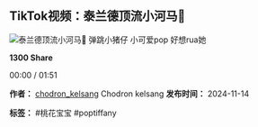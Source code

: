 ## TikTok视频：泰兰德顶流小河马🦛

![泰兰德顶流小河马🦛 弹跳小猪仔 小可爱pop   好想rua她](https://p16-pu-sign-useast8.tiktokcdn-us.com/obj/tos-useast5-p-0068-tx/fa171e82e4e841958c4242c1b0963e01_1731577507?lk3s=81f88b70&x-expires=1740718800&x-signature=tet9He5lwH9Pqgf6eO4zREWhq%2B0%3D&shp=81f88b70&shcp=-)

**1300 Share**

00:00 / 01:51

**作者：** [chodron\_kelsang](/@chodron_kelsang) Chodron kelsang
**发布时间：** 2024-11-14

**标签：** #桃花宝宝 #poptiffany
